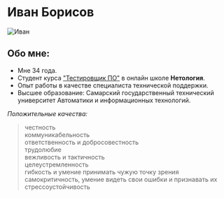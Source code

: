 # Иван Борисов
![Иван](https://sun9-33.userapi.com/impf/c847216/v847216660/4181f/qE1ouX69bqI.jpg?size=2048x1536&quality=96&sign=85993d1dc7581139988aefd4a09a29b4&type=album)

## Обо мне:
* Мне 34 года.
* Студент курса ["Тестировщик ПO"](https://netology.ru/programs/qa)  в онлайн школе **Нетология**.
* Опыт работы в качестве специалиста технической поддержки.
* Высшее образование: Самарский государственный технический университет
Автоматики и информационных технологий.

*Положительные качества:*
> честность <br>
> коммуникабельность <br>
> ответственность и добросовестность <br>
> трудолюбие <br>
> вежливость и тактичность <br>
> целеустремленность <br>
> гибкость и умение принимать чужую точку зрения <br>
> самокритичность, умение видеть свои ошибки и признавать их <br>
> стрессоустойчивость <br>